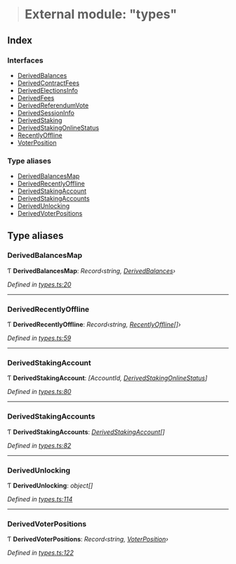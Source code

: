 > # External module: "types"

## Index

### Interfaces

* [DerivedBalances](../interfaces/_types_.derivedbalances.md)
* [DerivedContractFees](../interfaces/_types_.derivedcontractfees.md)
* [DerivedElectionsInfo](../interfaces/_types_.derivedelectionsinfo.md)
* [DerivedFees](../interfaces/_types_.derivedfees.md)
* [DerivedReferendumVote](../interfaces/_types_.derivedreferendumvote.md)
* [DerivedSessionInfo](../interfaces/_types_.derivedsessioninfo.md)
* [DerivedStaking](../interfaces/_types_.derivedstaking.md)
* [DerivedStakingOnlineStatus](../interfaces/_types_.derivedstakingonlinestatus.md)
* [RecentlyOffline](../interfaces/_types_.recentlyoffline.md)
* [VoterPosition](../interfaces/_types_.voterposition.md)

### Type aliases

* [DerivedBalancesMap](_types_.md#derivedbalancesmap)
* [DerivedRecentlyOffline](_types_.md#derivedrecentlyoffline)
* [DerivedStakingAccount](_types_.md#derivedstakingaccount)
* [DerivedStakingAccounts](_types_.md#derivedstakingaccounts)
* [DerivedUnlocking](_types_.md#derivedunlocking)
* [DerivedVoterPositions](_types_.md#derivedvoterpositions)

## Type aliases

###  DerivedBalancesMap

Ƭ **DerivedBalancesMap**: *Record‹string, [DerivedBalances](../interfaces/_types_.derivedbalances.md)›*

*Defined in [types.ts:20](https://github.com/polkadot-js/api/blob/a019468/packages/api-derive/src/types.ts#L20)*

___

###  DerivedRecentlyOffline

Ƭ **DerivedRecentlyOffline**: *Record‹string, [RecentlyOffline](../interfaces/_types_.recentlyoffline.md)[]›*

*Defined in [types.ts:59](https://github.com/polkadot-js/api/blob/a019468/packages/api-derive/src/types.ts#L59)*

___

###  DerivedStakingAccount

Ƭ **DerivedStakingAccount**: *[AccountId, [DerivedStakingOnlineStatus](../interfaces/_types_.derivedstakingonlinestatus.md)]*

*Defined in [types.ts:80](https://github.com/polkadot-js/api/blob/a019468/packages/api-derive/src/types.ts#L80)*

___

###  DerivedStakingAccounts

Ƭ **DerivedStakingAccounts**: *[DerivedStakingAccount](_types_.md#derivedstakingaccount)[]*

*Defined in [types.ts:82](https://github.com/polkadot-js/api/blob/a019468/packages/api-derive/src/types.ts#L82)*

___

###  DerivedUnlocking

Ƭ **DerivedUnlocking**: *object[]*

*Defined in [types.ts:114](https://github.com/polkadot-js/api/blob/a019468/packages/api-derive/src/types.ts#L114)*

___

###  DerivedVoterPositions

Ƭ **DerivedVoterPositions**: *Record‹string, [VoterPosition](../interfaces/_types_.voterposition.md)›*

*Defined in [types.ts:122](https://github.com/polkadot-js/api/blob/a019468/packages/api-derive/src/types.ts#L122)*